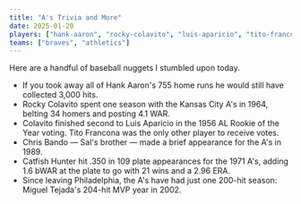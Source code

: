 ```yaml
---
title: "A's Trivia and More"
date: 2025-01-20
players: ["hank-aaron", "rocky-colavito", "luis-aparicio", "tito-francona", "chris-bando", "sal-bando", "catfish-hunter", "miguel-tejada"]
teams: ["braves", "athletics"]
---
```


Here are a handful of baseball nuggets I stumbled upon today.

<!--more-->

- If you took away all of Hank Aaron's 755 home runs he would still have collected 3,000 hits.
- Rocky Colavito spent one season with the Kansas City A's in 1964, belting 34 homers and posting 4.1 WAR.
- Colavito finished second to Luis Aparicio in the 1956 AL Rookie of the Year voting. Tito Francona was the only other player to receive votes.
- Chris Bando — Sal's brother — made a brief appearance for the A's in 1989.
- Catfish Hunter hit .350 in 109 plate appearances for the 1971 A's, adding 1.6 bWAR at the plate to go with 21 wins and a 2.96 ERA.
- Since leaving Philadelphia, the A's have had just one 200-hit season: Miguel Tejada's 204-hit MVP year in 2002.

